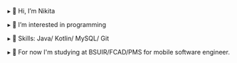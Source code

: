 ▸ 👋 Hi, I’m Nikita

▸ 👀 I’m interested in programming

▸ 🌱 Skills: Java/ Kotlin/ MySQL/ Git

▸ 🔭 For now I'm studying at BSUIR/FCAD/PMS for mobile software engineer. 
